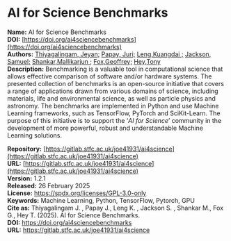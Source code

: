 # AI for Science Benchmarks

**Name:** AI for Science Benchmarks  
**DOI:** [https://doi.org/ai4sciencebenchmarks](https://doi.org/ai4sciencebenchmarks)  
**Authors:** [Thiyagalingam, Jeyan;](https://orcid.org/0000-0002-2167-1343) [Papay, Juri;](https://orcid.org/0000-0001-5267-0661) [Leng,Kuangdai ;](https://orcid.org/0000-0002-3007-1825) [Jackson, Samuel;](https://orcid.org/0000-0001-5301-5095)  [Shankar,Mallikarjun ;](https://orcid.org/0000-0001-5289-7460) [Fox,Geoffrey;](https://orcid.org/0000-0003-1017-1391)  [Hey,Tony](https://orcid.org/0000-0001-6782-3691)  
**Description:** Benchmarking is a valuable tool in computational science that allows effective comparison of software and/or hardware systems. The presented collection of benchmarks is an open-source initiative that covers a range of applications drawn from various domains of science, including materials, life and environmental science, as well as particle physics and astronomy. The benchmarks are implemented in Python and use Machine Learning frameworks, such as TensorFlow, PyTorch and SciKit-Learn. The purpose of this initiative is to support the ‘_AI for Science_’ community in the development of more powerful, robust and understandable Machine Learning solutions.

**Repository:** [https://gitlab.stfc.ac.uk/joe41931/ai4science](https://gitlab.stfc.ac.uk/joe41931/ai4science)  
**URL:** [https://gitlab.stfc.ac.uk/joe41931/ai4science](https://gitlab.stfc.ac.uk/joe41931/ai4science)  
**Version:** 1.2.1  
**Released:** 26 February 2025  
**License:** https://spdx.org/licenses/GPL-3.0-only  
**Keywords:** Machine Learning, Python, TensorFlow, Pytorch, GPU\
**Cite as:** Thiyagalingam J. , Papay J., Leng K. , Jackson S. , Shankar M., Fox G., Hey T. (2025). AI for Science Benchmarks.\
**DOI:** https://doi.org/ai4sciencebenchmarks \
**URL:** https://gitlab.stfc.ac.uk/joe41931/ai4science

